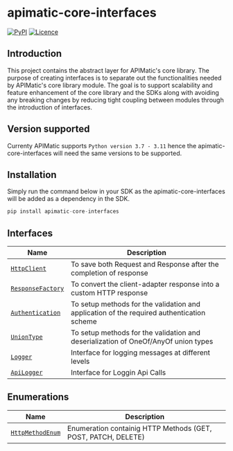 # apimatic-core-interfaces
[![PyPI][pypi-version]](https://pypi.org/project/apimatic-core-interfaces/)
[![Licence][license-badge]][license-url]

## Introduction
This project contains the abstract layer for APIMatic's core library. The purpose of creating interfaces is to separate out the functionalities needed by APIMatic's core library module. The goal is to support scalability and feature enhancement of the core library and the SDKs along with avoiding any breaking changes by reducing tight coupling between modules through the introduction of interfaces.

## Version supported 
Currenty APIMatic supports  `Python version 3.7 - 3.11`  hence the apimatic-core-interfaces will need the same versions to be supported.

## Installation 
Simply run the command below in your SDK as the apimatic-core-interfaces will be added as a dependency in the SDK.
```python
pip install apimatic-core-interfaces
```

## Interfaces
| Name                                                                        | Description                                                                               |
|-----------------------------------------------------------------------------|-------------------------------------------------------------------------------------------|
| [`HttpClient`](apimatic_core_interfaces/client/http_client.py)              | To save both Request and Response after the completion of response                        |
| [`ResponseFactory`](apimatic_core_interfaces/factories/response_factory.py) | To convert the client-adapter response into a custom HTTP response                        |
| [`Authentication`](apimatic_core_interfaces/types/authentication.py)        | To setup methods for the validation and application of the required authentication scheme |
| [`UnionType`](apimatic_core_interfaces/types/union_type.py)                 | To setup methods for the validation and deserialization of OneOf/AnyOf union types        |
| [`Logger`](apimatic_core_interfaces/logger/logger.py)                       | Interface for logging messages at different levels                                        |
| [`ApiLogger`](apimatic_core_interfaces/logger/api_logger.py)                | Interface for Loggin Api Calls                                                            |

## Enumerations
| Name                                                                          | Description                                                     |
|-------------------------------------------------------------------------------|-----------------------------------------------------------------|
| [`HttpMethodEnum`](apimatic_core_interfaces/types/http_method_enum.py )       | Enumeration containig HTTP Methods (GET, POST, PATCH, DELETE)   |

[pypi-version]: https://img.shields.io/pypi/v/apimatic-core-interfaces
[license-badge]: https://img.shields.io/badge/licence-MIT-blue
[license-url]: LICENSE

